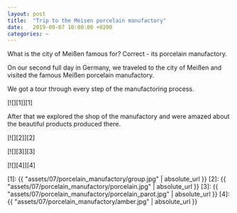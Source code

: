 ```yaml
---
layout: post
title:  "Trip to the Meisen porcelain manufactory"
date:   2019-09-07 10:00:00 +0200
categories: ~
---
```


What is the city of Meißen famous for? Correct - its porcelain manufactory.

On our second full day in Germany, we traveled to the city of Meißen and visited
the famous Meißen porcelain manufactory.

We got a tour through every step of the manufactoring process.

[![][1]][1]

After that we explored the shop of the manufactory and were amazed about
the beautiful products produced there.

[![][2]][2]

[![][3]][3]

[![][4]][4]

  [1]: {{ "assets/07/porcelain_manufactory/group.jpg" | absolute_url }}
  [2]: {{ "assets/07/porcelain_manufactory/porcelain.jpg" | absolute_url }}
  [3]: {{ "assets/07/porcelain_manufactory/porcelain_parot.jpg" | absolute_url }}
  [4]: {{ "assets/07/porcelain_manufactory/amber.jpg" | absolute_url }}
